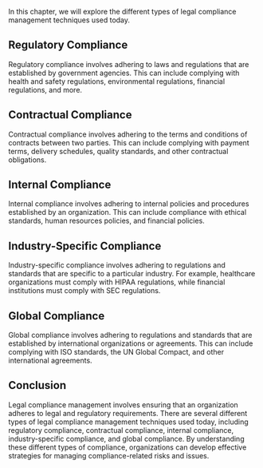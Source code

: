 
In this chapter, we will explore the different types of legal compliance management techniques used today.

Regulatory Compliance
---------------------

Regulatory compliance involves adhering to laws and regulations that are established by government agencies. This can include complying with health and safety regulations, environmental regulations, financial regulations, and more.

Contractual Compliance
----------------------

Contractual compliance involves adhering to the terms and conditions of contracts between two parties. This can include complying with payment terms, delivery schedules, quality standards, and other contractual obligations.

Internal Compliance
-------------------

Internal compliance involves adhering to internal policies and procedures established by an organization. This can include compliance with ethical standards, human resources policies, and financial policies.

Industry-Specific Compliance
----------------------------

Industry-specific compliance involves adhering to regulations and standards that are specific to a particular industry. For example, healthcare organizations must comply with HIPAA regulations, while financial institutions must comply with SEC regulations.

Global Compliance
-----------------

Global compliance involves adhering to regulations and standards that are established by international organizations or agreements. This can include complying with ISO standards, the UN Global Compact, and other international agreements.

Conclusion
----------

Legal compliance management involves ensuring that an organization adheres to legal and regulatory requirements. There are several different types of legal compliance management techniques used today, including regulatory compliance, contractual compliance, internal compliance, industry-specific compliance, and global compliance. By understanding these different types of compliance, organizations can develop effective strategies for managing compliance-related risks and issues.

